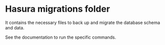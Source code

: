 # Hasura migrations folder
It contains the necessary files to back up and migrate the database schema and data. 

See the documentation to run the specific commands. 
